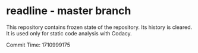 # readline - master branch

This repository contains frozen state of the repository.
Its history is cleared. It is used only for static code
analysis with Codacy.

Commit Time: 1710999175